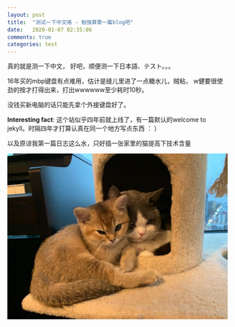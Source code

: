 ```yaml
---
layout: post
title:  "测试一下中文咯 - 勉强算第一篇blog吧"
date:   2020-01-07 02:35:06
comments: true
categories: test
---
```

真的就是测一下中文， 好吧，顺便测一下日本語、テスト。。。

16年买的mbp键盘有点难用，估计是缝儿里进了一点糖水儿，贼粘， w健要很使劲的按才打得出来，打出wwwwww至少耗时10秒。

没钱买新电脑的话只能先拿个外接键盘好了。 


**Interesting fact**: 这个站似乎四年前就上线了，有一篇默认的welcome to jekyll。时隔四年才打算认真在同一个地方写点东西 ： ）


以及原谅我第一篇日志这么水，只好插一张家里的猫提高下技术含量

![image](/assets/double-cats.jpeg)